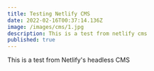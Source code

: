 ```yaml
---
title: Testing Netlify CMS
date: 2022-02-16T00:37:14.136Z
image: /images/cms/1.jpg
description: This is a test from netlify cms
published: true
---
```


This is a test from Netlify's headless CMS
